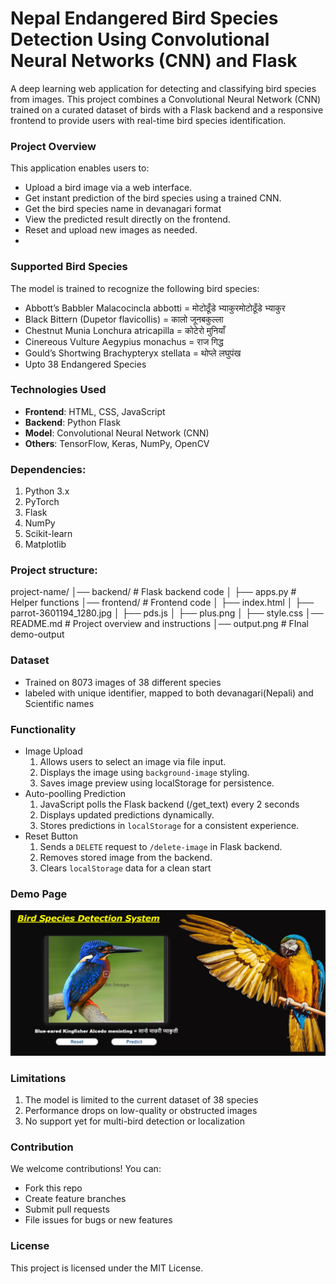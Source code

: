 # Nepal Endangered Bird Species Detection Using Convolutional Neural Networks (CNN) and Flask

A deep learning web application for detecting and classifying bird species from images. This project combines a Convolutional Neural Network (CNN) trained on a curated dataset of birds with a Flask backend and a responsive frontend to provide users with real-time bird species identification.

### Project Overview

This application enables users to:
- Upload a bird image via a web interface.
- Get instant prediction of the bird species using a trained CNN.
- Get the bird species name in devanagari format
- View the predicted result directly on the frontend.
- Reset and upload new images as needed.
- 
### Supported Bird Species

The model is trained to recognize the following bird species:

- Abbott’s Babbler Malacocincla abbotti = मोटोठूँडे भ्याकुरमोटोठूँडे भ्याकुर
- Black Bittern (Dupetor flavicollis) = कालो जूनबकुल्ला 
- Chestnut Munia Lonchura atricapilla = कोटेरो मुनियाँ 
- Cinereous Vulture Aegypius monachus = राज गिद्ध  
- Gould’s Shortwing Brachypteryx stellata = थोप्ले लघुपंख 
- Upto 38 Endangered Species

### Technologies Used

- **Frontend**: HTML, CSS, JavaScript  
- **Backend**: Python Flask  
- **Model**: Convolutional Neural Network (CNN)  
- **Others**: TensorFlow, Keras, NumPy, OpenCV  

### Dependencies:
1. Python 3.x
2. PyTorch
3. Flask
4. NumPy
5. Scikit-learn
6. Matplotlib

### Project structure:
  project-name/
│── backend/            # Flask backend code
│   ├── apps.py          # Helper functions
│── frontend/            # Frontend code
│   ├── index.html
│   ├── parrot-3601194_1280.jpg
│   ├── pds.js
│   ├── plus.png
│   ├── style.css
│── README.md           # Project overview and instructions
│── output.png          # FInal demo-output
  

### Dataset
- Trained on 8073 images of 38 different species 
- labeled with unique identifier, mapped to both devanagari(Nepali) and Scientific names 

### Functionality
- Image Upload  
  1. Allows users to select an image via file input.
  2. Displays the image using `background-image` styling.
  3. Saves image preview using localStorage for persistence.
- Auto-poolling Prediction
  1. JavaScript polls the Flask backend (/get_text) every 2 seconds
  2. Displays updated predictions dynamically.
  3. Stores predictions in `localStorage` for a consistent experience.
- Reset Button
  1. Sends a `DELETE` request to `/delete-image` in Flask backend.
  2. Removes stored image from the backend.
  3. Clears `localStorage` data for a clean start

### Demo Page
![Result Page](output.png)

### Limitations
1. The model is limited to the current dataset of 38 species
2. Performance drops on low-quality or obstructed images
3. No support yet for multi-bird detection or localization


### Contribution
We welcome contributions!
You can: 
 - Fork this repo
 - Create feature branches
 - Submit pull requests
 - File issues for bugs or new features

### License
This project is licensed under the MIT License.

